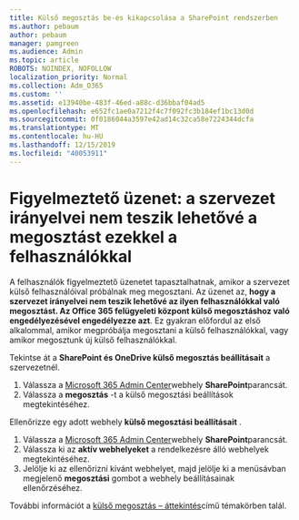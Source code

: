 ```yaml
---
title: Külső megosztás be-és kikapcsolása a SharePoint rendszerben
ms.author: pebaum
author: pebaum
manager: pamgreen
ms.audience: Admin
ms.topic: article
ROBOTS: NOINDEX, NOFOLLOW
localization_priority: Normal
ms.collection: Adm_O365
ms.custom: ''
ms.assetid: e13940be-483f-46ed-a88c-d36bbaf04ad5
ms.openlocfilehash: e652fc1ae0a7212f4c7f092fc3b184ef1bc13d0d
ms.sourcegitcommit: 0f0186044a3597e42ad14c32ca58e7224344dcfa
ms.translationtype: MT
ms.contentlocale: hu-HU
ms.lasthandoff: 12/15/2019
ms.locfileid: "40053911"
---
```

# <a name="warning-message-your-organizations-policies-dont-allow-you-to-share-with-these-users"></a>Figyelmeztető üzenet: a szervezet irányelvei nem teszik lehetővé a megosztást ezekkel a felhasználókkal

A felhasználók figyelmeztető üzenetet tapasztalhatnak, amikor a szervezet külső felhasználóival próbálnak meg megosztani. Az üzenet az, **hogy a szervezet irányelvei nem teszik lehetővé az ilyen felhasználókkal való megosztást. Az Office 365 felügyeleti központ külső megosztáshoz való engedélyezésével engedélyezze azt**. Ez gyakran előfordul az első alkalommal, amikor megpróbálja megosztani a külső felhasználókkal, vagy amikor megosztunk új külső felhasználókkal.

Tekintse át a **SharePoint és OneDrive külső megosztás beállításait** a szervezetnél.

1. Válassza a [Microsoft 365 Admin Center](https://admin.microsoft.com/AdminPortal/Home#/homepage">https://admin.microsoft.com/)webhely **SharePoint**parancsát.
3. Válassza a **megosztás** -t a külső megosztási beállítások megtekintéséhez.

Ellenőrizze egy adott webhely **külső megosztási beállításait** .

1. Válassza a [Microsoft 365 Admin Center](https://admin.microsoft.com/AdminPortal/Home#/homepage">https://admin.microsoft.com/)webhely **SharePoint**parancsát.
2. Válassza ki az **aktív webhelyeket** a rendelkezésre álló webhelyek megtekintéséhez.
3. Jelölje ki az ellenőrizni kívánt webhelyet, majd jelölje ki a menüsávban megjelenő **megosztási** gombot a webhely beállításainak ellenőrzéséhez.

További információt a [külső megosztás – áttekintés](https://docs.microsoft.com/sharepoint/external-sharing-overview)című témakörben talál.